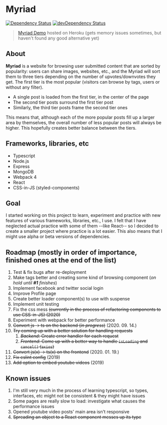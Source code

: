 # Myriad

[![Dependency Status][dep-status-img]][dep-status-link] [![devDependency Status][dev-dep-status-img]][dev-dep-status-link]


[dep-status-img]: https://david-dm.org/szkristof2h/myriad.svg
[dep-status-link]: https://david-dm.org/szkristof2h/myriad
[dev-dep-status-img]: https://david-dm.org/szkristof2h/myriad/dev-status.svg
[dev-dep-status-link]: https://david-dm.org/szkristof2h/myriad?type=dev

> [Myriad Demo](https://myriad-demo.herokuapp.com) hosted on Heroku (gets memory issues sometimes, but haven't found any good alternative yet)

## About
**Myriad** is a website for browsing user submitted content that are sorted by popularity: users can share images, websites, etc., and the Myriad will sort them to three tiers depending on the number of upvotes/downvotes they get. The first tier is the most popular (visitors can browse by tags, users or without any filter).
 - A single post is loaded from the first tier, in the center of the page
 - The second tier posts surround the first tier post
 - Similarly, the third tier posts frame the second tier ones

This means that, although each of the more popular posts fill up a larger area by themselves, the overall number of less popular posts will always be higher. This hopefully creates better balance between the tiers.

## Frameworks, libraries, etc
 - Typescript
 - Node.js
 - Express
 - MongoDB
 - Webpack 4
 - React
 - CSS-in-JS (styled-components)

## Goal
I started working on this project to learn, experiment and practice with new features of various frameworks, libraries, etc., I use. I felt that I have neglected actual practice with some of them --like React-- so I decided to create a smaller project where practice is a lot easier. This also means that I might use alpha or beta versions of dependencies.

## Roadmap (mostly in order of importance, finished ones at the end of the list)
 1. Test & fix bugs after re-deployment
 1. Make tags better and creating some kind of browsing component (*on hold until **#1** finishes*)
 1. Implement facebook and twitter social login
 1. Improve Profile page
 2. Create better loader component(s) to use with suspense
 3. Implement unit testing
 1. Fix the css mess ~~(currently in the process of refactoring components to use CSS-in-JS) (2020)~~
 4. Experiment with webpack for better performance
 1. ~~Convert js -> ts on the backend (*in progress*)~~ (2020. 09. 14.)
 6. ~~Try coming up with a better solution for handling requests~~
    1. ~~*Backend*: Create error handler for each request~~ 
    1. ~~*Frontend*: Come up with a better way to handle `isLoading` and `cancel()` (`axios`)~~
 1. ~~Convert js(x) -> ts(x) on the frontend~~ (2020. 01. 19.)
 8. ~~Fix eslint config~~ (2019)
 2. ~~Add option to embed youtube videos~~ (2019)

## Known issues
 1. I'm still very much in the process of learning typescript, so types, interfaces, etc might not be consistent & they might have issues
 1. Some pages are really slow to load: investigate what causes the performance issues
 2. Opened youtube video posts' main area isn't responsive
 3. ~~Spreading an object to a React component messes up its type~~
